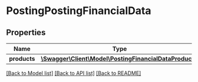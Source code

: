 # PostingPostingFinancialData

## Properties
Name | Type | Description | Notes
------------ | ------------- | ------------- | -------------
**products** | [**\Swagger\Client\Model\PostingFinancialDataProduct[]**](PostingFinancialDataProduct.md) |  | [optional] 

[[Back to Model list]](../README.md#documentation-for-models) [[Back to API list]](../README.md#documentation-for-api-endpoints) [[Back to README]](../README.md)


